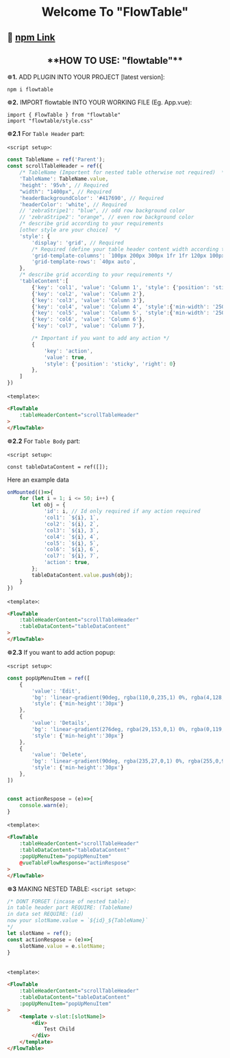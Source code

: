 <h1 align="center">
  Welcome To "FlowTable"
</h1>

<h2>🔆
  <a href="https://www.npmjs.com/package/vuetableflow" target="_blank">
  npm Link
  </a>
</h2>

<h2 align="center">**HOW TO USE: "flowtable"**</h2>

☸**1.** ADD PLUGIN INTO YOUR PROJECT [latest version]:

  ```
  npm i flowtable
  ```


☸**2.** IMPORT flowtable INTO YOUR WORKING FILE (Eg. App.vue):
```
import { FlowTable } from "flowtable"
import "flowtable/style.css"
```


☸**2.1** For ```Table Header``` part:

```<script setup>```:
```javascript
const TableName = ref('Parent');
const scrollTableHeader = ref({
    /* TableName (Importent for nested table otherwise not required)  */
    'TableName': TableName.value,
    'height': '95vh', // Required
    "width": "1400px", // Required
    'headerBackgroundColor': '#417690', // Required
    'headerColor': 'white', // Required
    // 'zebraStripe1': "blue", // odd row background color
    // 'zebraStripe2': "orange", // even row background color
    /* describe grid according to your requirements 
    [other style are your choice]  */
    'style': {
        'display': 'grid', // Required
        /* Required (define your table header content width according to your requirements as below) */
        'grid-template-columns': `100px 200px 300px 1fr 1fr 120px 100px 40px`,
        'grid-template-rows': `40px auto`,
    },
    /* describe grid according to your requirements */
    'tableContent':[
        {'key': 'col1', 'value': 'Column 1', 'style': {'position': 'sticky', 'left': 0}},
        {'key': 'col2', 'value': 'Column 2'},
        {'key': 'col3', 'value': 'Column 3'},
        {'key': 'col4', 'value': 'Column 4', 'style':{'min-width': '250px'}},
        {'key': 'col5', 'value': 'Column 5', 'style':{'min-width': '250px'}},
        {'key': 'col6', 'value': 'Column 6'},
        {'key': 'col7', 'value': 'Column 7'},

        /* Important if you want to add any action */
        {
            'key': 'action', 
            'value': true,
            'style': {'position': 'sticky', 'right': 0}
        }, 
    ]
})

```
```<template>```:
```html
<FlowTable
    :tableHeaderContent="scrollTableHeader"
>
</FlowTable>
```


☸**2.2** For ```Table Body``` part:

```<script setup>```:
```
const tableDataContent = ref([]);
```
Here an example data
```javascript
onMounted(()=>{
    for (let i = 1; i <= 50; i++) {
        let obj = {
            'id': i, // Id only required if any action required
            'col1': `${i}, 1`,
            'col2': `${i}, 2`,
            'col3': `${i}, 3`,
            'col4': `${i}, 4`,
            'col5': `${i}, 5`,
            'col6': `${i}, 6`,
            'col7': `${i}, 7`,
            'action': true,
        };
        tableDataContent.value.push(obj);
    }
})
```
```<template>```:
```html
<FlowTable
    :tableHeaderContent="scrollTableHeader"
    :tableDataContent="tableDataContent"
>
</FlowTable>
```



☸**2.3** If you want to add action popup:

```<script setup>```:
```javascript
const popUpMenuItem = ref([
    {
        'value': 'Edit', 
        'bg': 'linear-gradient(90deg, rgba(110,0,235,1) 0%, rgba(4,128,193,1) 100%)',
        'style': {'min-height':'30px'}
    },
    {
        'value': 'Details',
        'bg': 'linear-gradient(276deg, rgba(29,153,0,1) 0%, rgba(0,119,85,1) 100%)',
        'style': {'min-height':'30px'}
    },
    {
        'value': 'Delete', 
        'bg': 'linear-gradient(90deg, rgba(235,27,0,1) 0%, rgba(255,0,99,1) 100%)',
        'style': {'min-height':'30px'}
    },
])


const actionRespose = (e)=>{
    console.warn(e);
}
```

```<template>```:
```html
<FlowTable
    :tableHeaderContent="scrollTableHeader"
    :tableDataContent="tableDataContent"
    :popUpMenuItem="popUpMenuItem"
    @vueTableFlowResponse="actinRespose"
>
</FlowTable>
```

☸**3** MAKING NESTED TABLE:
```<script setup>```:
```javascript
/* DONT FORGET (incase of nested table):
in table header part REQUIRE: (TableName)
in data set REQUIRE: (id)
now your slotName.value = `${id}_${TableName}`
*/
let slotName = ref();
const actionRespose = (e)=>{
    slotName.value = e.slotName;
}
  
```

```<template>```:
```html
<FlowTable
    :tableHeaderContent="scrollTableHeader"
    :tableDataContent="tableDataContent"
    :popUpMenuItem="popUpMenuItem"
>
    <template v-slot:[slotName]>
        <div>
            Test Child
        </div>
    </template>
</FlowTable>
```

